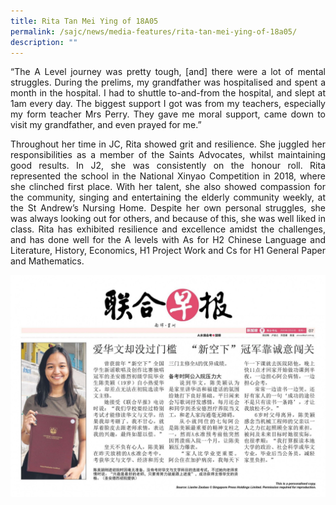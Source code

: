 ```yaml
---
title: Rita Tan Mei Ying of 18A05
permalink: /sajc/news/media-features/rita-tan-mei-ying-of-18a05/
description: ""
---
```

<p align="justify">&ldquo;The A Level journey was pretty tough, [and] there were a lot of mental struggles. During the prelims, my grandfather was hospitalised and spent a month in the hospital. I had to shuttle to-and-from the hospital, and slept at 1am every day. The biggest support I got was from my teachers, especially my form teacher Mrs Perry. They gave me moral support, came down to visit my grandfather, and even prayed for me.&rdquo;</p>
<p align="justify">Throughout her time in JC, Rita showed grit and resilience. She juggled her responsibilities as a member of the Saints Advocates, whilst maintaining good results. In J2, she was consistently on the honour roll. Rita represented the school in the National Xinyao Competition in 2018, where she clinched first place. With her talent, she also showed compassion for the community, singing and entertaining the elderly community weekly, at the St Andrew&rsquo;s Nursing Home. Despite her own personal struggles, she was always looking out for others, and because of this, she was well liked in class. Rita has exhibited resilience and excellence amidst the challenges, and has done well for the A levels with As for H2 Chinese Language and Literature, History, Economics, H1 Project Work and Cs for H1 General Paper and Mathematics.</p>
<img src="/images/rita.jpg">